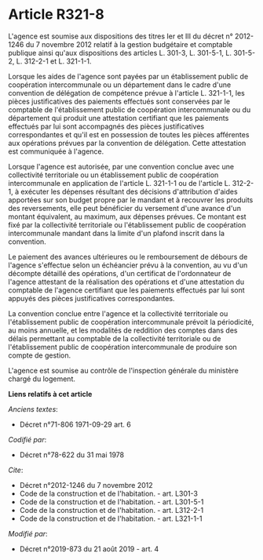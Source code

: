 # Article R321-8

L'agence est soumise aux dispositions des titres Ier et III du décret n° 2012-1246 du 7 novembre 2012 relatif à la gestion
budgétaire et comptable publique ainsi qu'aux dispositions des articles L. 301-3, L. 301-5-1, L. 301-5-2, L. 312-2-1 et L.
321-1-1. 

Lorsque les aides de l'agence sont payées par un établissement public de coopération intercommunale ou un département dans le
cadre d'une convention de délégation de compétence prévue à l'article L. 321-1-1, les pièces justificatives des paiements
effectués sont conservées par le comptable de l'établissement public de coopération intercommunale ou du département qui
produit une attestation certifiant que les paiements effectués par lui sont accompagnés des pièces justificatives
correspondantes et qu'il est en possession de toutes les pièces afférentes aux opérations prévues par la convention de
délégation. Cette attestation est communiquée à l'agence. 

Lorsque l'agence est autorisée, par une convention conclue avec une collectivité territoriale ou un établissement public de
coopération intercommunale en application de l'article L. 321-1-1 ou de l'article L. 312-2-1, à exécuter les dépenses
résultant des décisions d'attribution d'aides apportées sur son budget propre par le mandant et à recouvrer les produits des
reversements, elle peut bénéficier du versement d'une avance d'un montant équivalent, au maximum, aux dépenses prévues. Ce
montant est fixé par la collectivité territoriale ou l'établissement public de coopération intercommunale mandant dans la
limite d'un plafond inscrit dans la convention. 

Le paiement des avances ultérieures ou le remboursement de débours de l'agence s'effectue selon un échéancier prévu à la
convention, au vu d'un décompte détaillé des opérations, d'un certificat de l'ordonnateur de l'agence attestant de la
réalisation des opérations et d'une attestation du comptable de l'agence certifiant que les paiements effectués par lui sont
appuyés des pièces justificatives correspondantes. 

La convention conclue entre l'agence et la collectivité territoriale ou l'établissement public de coopération intercommunale
prévoit la périodicité, au moins annuelle, et les modalités de reddition des comptes dans des délais permettant au comptable
de la collectivité territoriale ou de l'établissement public de coopération intercommunale de produire son compte de
gestion. 

L'agence est soumise au contrôle de l'inspection générale du ministère chargé du logement.

**Liens relatifs à cet article**

_Anciens textes_:

  - Décret n°71-806 1971-09-29 art. 6

_Codifié par_:

  - Décret n°78-622 du 31 mai 1978

_Cite_:

  - Décret n°2012-1246 du 7 novembre 2012
  - Code de la construction et de l'habitation. - art. L301-3
  - Code de la construction et de l'habitation. - art. L301-5-1
  - Code de la construction et de l'habitation. - art. L312-2-1
  - Code de la construction et de l'habitation. - art. L321-1-1

_Modifié par_:

  - Décret n°2019-873 du 21 août 2019 - art. 4
